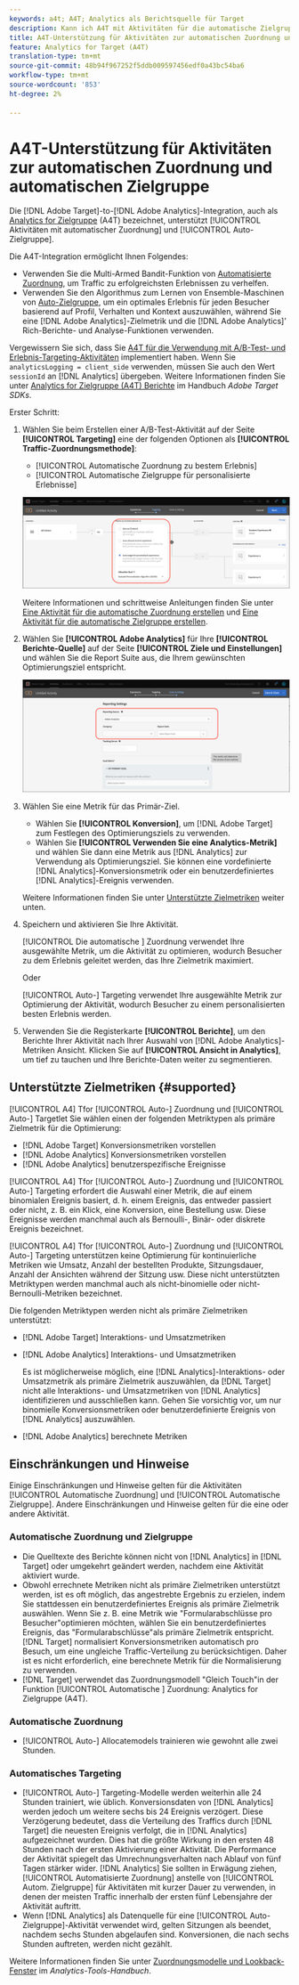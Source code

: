 ```yaml
---
keywords: a4t; A4T; Analytics als Berichtsquelle für Target
description: Kann ich A4T mit Aktivitäten für die automatische Zielgruppe und die automatische Zuordnung verwenden?
title: A4T-Unterstützung für Aktivitäten zur automatischen Zuordnung und automatischen Zielgruppe
feature: Analytics for Target (A4T)
translation-type: tm+mt
source-git-commit: 48b94f967252f5ddb009597456edf0a43bc54ba6
workflow-type: tm+mt
source-wordcount: '853'
ht-degree: 2%

---
```



# A4T-Unterstützung für Aktivitäten zur automatischen Zuordnung und automatischen Zielgruppe

Die [!DNL Adobe Target]-to-[!DNL Adobe Analytics]-Integration, auch als [Analytics for Zielgruppe](/help/c-integrating-target-with-mac/a4t/a4t.md) (A4T) bezeichnet, unterstützt [!UICONTROL Aktivitäten mit automatischer Zuordnung] und [!UICONTROL Auto-Zielgruppe].

Die A4T-Integration ermöglicht Ihnen Folgendes:

* Verwenden Sie die Multi-Armed Bandit-Funktion von [Automatisierte Zuordnung](/help/c-activities/automated-traffic-allocation/automated-traffic-allocation.md), um Traffic zu erfolgreichsten Erlebnissen zu verhelfen.
* Verwenden Sie den Algorithmus zum Lernen von Ensemble-Maschinen von [Auto-Zielgruppe](/help/c-activities/auto-target/auto-target-to-optimize.md), um ein optimales Erlebnis für jeden Besucher basierend auf Profil, Verhalten und Kontext auszuwählen, während Sie eine [!DNL Adobe Analytics]-Zielmetrik und die [!DNL Adobe Analytics]’ Rich-Berichte- und Analyse-Funktionen verwenden.

Vergewissern Sie sich, dass Sie [A4T für die Verwendung mit A/B-Test- und Erlebnis-Targeting-Aktivitäten](/help/c-integrating-target-with-mac/a4t/a4timplementation.md) implementiert haben. Wenn Sie `analyticsLogging = client_side` verwenden, müssen Sie auch den Wert `sessionId` an [!DNL Analytics] übergeben. Weitere Informationen finden Sie unter [Analytics for Zielgruppe (A4T) Berichte](https://adobetarget-sdks.gitbook.io/docs/integration-with-experience-cloud/analytics-for-target-a4t-reporting) im Handbuch *Adobe Target SDKs*.

Erster Schritt:

1. Wählen Sie beim Erstellen einer A/B-Test-Aktivität auf der Seite **[!UICONTROL Targeting]** eine der folgenden Optionen als **[!UICONTROL Traffic-Zuordnungsmethode]**:

   * [!UICONTROL Automatische Zuordnung zu bestem Erlebnis]
   * [!UICONTROL Automatische Zielgruppe für personalisierte Erlebnisse]

   ![Optionen für Traffic-Zuordnungsmethoden: Manuelle, automatische Zuordnung und automatische Zielgruppe](/help/c-integrating-target-with-mac/a4t/assets/traffic-allocation-methods.png)

   Weitere Informationen und schrittweise Anleitungen finden Sie unter [Eine Aktivität für die automatische Zuordnung erstellen](/help/c-activities/automated-traffic-allocation/create-auto-allocate-activity.md) und [Eine Aktivität für die automatische Zielgruppe erstellen](/help/c-activities/auto-target/create-auto-target.md).

1. Wählen Sie **[!UICONTROL Adobe Analytics]** für Ihre **[!UICONTROL Berichte-Quelle]** auf der Seite **[!UICONTROL Ziele und Einstellungen]** und wählen Sie die Report Suite aus, die Ihrem gewünschten Optimierungsziel entspricht.

   ![Berichte-Quelle auf der Seite &quot;Ziele und Einstellungen&quot;](/help/c-integrating-target-with-mac/a4t/assets/a4t-select.png)

1. Wählen Sie eine Metrik für das Primär-Ziel.

   * Wählen Sie **[!UICONTROL Konversion]**, um [!DNL Adobe Target] zum Festlegen des Optimierungsziels zu verwenden.
   * Wählen Sie **[!UICONTROL Verwenden Sie eine Analytics-Metrik]** und wählen Sie dann eine Metrik aus [!DNL Analytics] zur Verwendung als Optimierungsziel. Sie können eine vordefinierte [!DNL Analytics]-Konversionsmetrik oder ein benutzerdefiniertes [!DNL Analytics]-Ereignis verwenden.

   Weitere Informationen finden Sie unter [Unterstützte Zielmetriken](#supported) weiter unten.

1. Speichern und aktivieren Sie Ihre Aktivität.

   [!UICONTROL Die automatische ] Zuordnung verwendet Ihre ausgewählte Metrik, um die Aktivität zu optimieren, wodurch Besucher zu dem Erlebnis geleitet werden, das Ihre Zielmetrik maximiert.

   Oder

   [!UICONTROL Auto-] Targeting verwendet Ihre ausgewählte Metrik zur Optimierung der Aktivität, wodurch Besucher zu einem personalisierten besten Erlebnis werden.

1. Verwenden Sie die Registerkarte **[!UICONTROL Berichte]**, um den Berichte Ihrer Aktivität nach Ihrer Auswahl von [!DNL Adobe Analytics]-Metriken Ansicht. Klicken Sie auf **[!UICONTROL Ansicht in Analytics]**, um tief zu tauchen und Ihre Berichte-Daten weiter zu segmentieren.

## Unterstützte Zielmetriken {#supported}

[!UICONTROL A4] Tfor  [!UICONTROL Auto-] Zuordnung und  [!UICONTROL Auto-] Targetlet Sie wählen einen der folgenden Metriktypen als primäre Zielmetrik für die Optimierung:

* [!DNL Adobe Target] Konversionsmetriken vorstellen
* [!DNL Adobe Analytics] Konversionsmetriken vorstellen
* [!DNL Adobe Analytics] benutzerspezifische Ereignisse

[!UICONTROL A4] Tfor  [!UICONTROL Auto-] Zuordnung und  [!UICONTROL Auto-] Targeting erfordert die Auswahl einer Metrik, die auf einem binomialen Ereignis basiert, d. h. einem Ereignis, das entweder passiert oder nicht, z. B. ein Klick, eine Konversion, eine Bestellung usw. Diese Ereignisse werden manchmal auch als Bernoulli-, Binär- oder diskrete Ereignis bezeichnet.

[!UICONTROL A4] Tfor  [!UICONTROL Auto-] Zuordnung und  [!UICONTROL Auto-] Targeting unterstützen keine Optimierung für kontinuierliche Metriken wie Umsatz, Anzahl der bestellten Produkte, Sitzungsdauer, Anzahl der Ansichten während der Sitzung usw. Diese nicht unterstützten Metriktypen werden manchmal auch als nicht-binomielle oder nicht-Bernoulli-Metriken bezeichnet.

Die folgenden Metriktypen werden nicht als primäre Zielmetriken unterstützt:

* [!DNL Adobe Target] Interaktions- und Umsatzmetriken
* [!DNL Adobe Analytics] Interaktions- und Umsatzmetriken

   Es ist möglicherweise möglich, eine [!DNL Analytics]-Interaktions- oder Umsatzmetrik als primäre Zielmetrik auszuwählen, da [!DNL Target] nicht alle Interaktions- und Umsatzmetriken von [!DNL Analytics] identifizieren und ausschließen kann. Gehen Sie vorsichtig vor, um nur binomielle Konversionsmetriken oder benutzerdefinierte Ereignis von [!DNL Analytics] auszuwählen.

* [!DNL Adobe Analytics] berechnete Metriken

## Einschränkungen und Hinweise

Einige Einschränkungen und Hinweise gelten für die Aktivitäten [!UICONTROL Automatische Zuordnung] und [!UICONTROL Automatische Zielgruppe]. Andere Einschränkungen und Hinweise gelten für die eine oder andere Aktivität.

### Automatische Zuordnung und Zielgruppe

* Die Quelltexte des Berichte können nicht von [!DNL Analytics] in [!DNL Target] oder umgekehrt geändert werden, nachdem eine Aktivität aktiviert wurde.
* Obwohl errechnete Metriken nicht als primäre Zielmetriken unterstützt werden, ist es oft möglich, das angestrebte Ergebnis zu erzielen, indem Sie stattdessen ein benutzerdefiniertes Ereignis als primäre Zielmetrik auswählen. Wenn Sie z. B. eine Metrik wie &quot;Formularabschlüsse pro Besucher&quot;optimieren möchten, wählen Sie ein benutzerdefiniertes Ereignis, das &quot;Formularabschlüsse&quot;als primäre Zielmetrik entspricht. [!DNL Target] normalisiert Konversionsmetriken automatisch pro Besuch, um eine ungleiche Traffic-Verteilung zu berücksichtigen. Daher ist es nicht erforderlich, eine berechnete Metrik für die Normalisierung zu verwenden.
* [!DNL Target] verwendet das Zuordnungsmodell &quot;Gleich Touch&quot;in der Funktion  [!UICONTROL Automatische ] Zuordnung: Analytics for Zielgruppe (A4T).

### Automatische Zuordnung

* [!UICONTROL Auto-] Allocatemodels trainieren wie gewohnt alle zwei Stunden.

### Automatisches Targeting

* [!UICONTROL Auto-] Targeting-Modelle werden weiterhin alle 24 Stunden trainiert, wie üblich. Konversionsdaten von [!DNL Analytics] werden jedoch um weitere sechs bis 24 Ereignis verzögert. Diese Verzögerung bedeutet, dass die Verteilung des Traffics durch [!DNL Target] die neuesten Ereignis verfolgt, die in [!DNL Analytics] aufgezeichnet wurden. Dies hat die größte Wirkung in den ersten 48 Stunden nach der ersten Aktivierung einer Aktivität. Die Performance der Aktivität spiegelt das Umrechnungsverhalten nach Ablauf von fünf Tagen stärker wider. [!DNL Analytics] Sie sollten in Erwägung ziehen, [!UICONTROL Automatisierte Zuordnung] anstelle von [!UICONTROL Autom. Zielgruppe] für Aktivitäten mit kurzer Dauer zu verwenden, in denen der meisten Traffic innerhalb der ersten fünf Lebensjahre der Aktivität auftritt.
* Wenn [!DNL Analytics] als Datenquelle für eine [!UICONTROL Auto-Zielgruppe]-Aktivität verwendet wird, gelten Sitzungen als beendet, nachdem sechs Stunden abgelaufen sind. Konversionen, die nach sechs Stunden auftreten, werden nicht gezählt.

Weitere Informationen finden Sie unter [Zuordnungsmodelle und Lookback-Fenster](https://experienceleague.adobe.com/docs/analytics/analyze/analysis-workspace/attribution/models.html) im *Analytics-Tools-Handbuch*.
